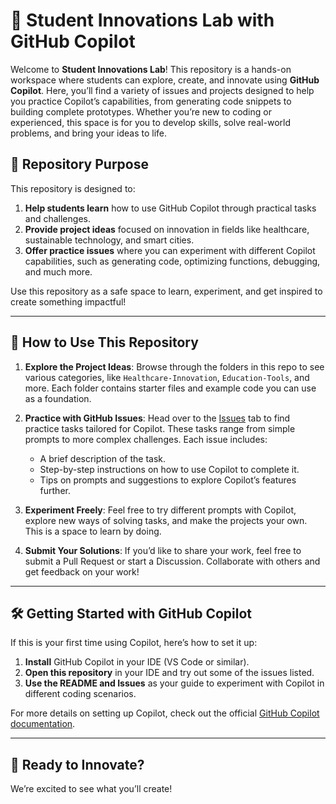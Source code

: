 # 🚀 Student Innovations Lab with GitHub Copilot

Welcome to **Student Innovations Lab**! This repository is a hands-on workspace where students can explore, create, and innovate using **GitHub Copilot**. Here, you’ll find a variety of issues and projects designed to help you practice Copilot’s capabilities, from generating code snippets to building complete prototypes. Whether you’re new to coding or experienced, this space is for you to develop skills, solve real-world problems, and bring your ideas to life.

## 🌟 Repository Purpose

This repository is designed to:
1. **Help students learn** how to use GitHub Copilot through practical tasks and challenges.
2. **Provide project ideas** focused on innovation in fields like healthcare, sustainable technology, and smart cities.
3. **Offer practice issues** where you can experiment with different Copilot capabilities, such as generating code, optimizing functions, debugging, and much more.

Use this repository as a safe space to learn, experiment, and get inspired to create something impactful!

---

## 📝 How to Use This Repository

1. **Explore the Project Ideas**: Browse through the folders in this repo to see various categories, like `Healthcare-Innovation`, `Education-Tools`, and more. Each folder contains starter files and example code you can use as a foundation.

2. **Practice with GitHub Issues**: Head over to the [Issues](https://github.com/AnthonyByansi/Innovate-with-Copilot-workspace/issues) tab to find practice tasks tailored for Copilot. These tasks range from simple prompts to more complex challenges. Each issue includes:
   - A brief description of the task.
   - Step-by-step instructions on how to use Copilot to complete it.
   - Tips on prompts and suggestions to explore Copilot’s features further.

3. **Experiment Freely**: Feel free to try different prompts with Copilot, explore new ways of solving tasks, and make the projects your own. This is a space to learn by doing.

4. **Submit Your Solutions**: If you’d like to share your work, feel free to submit a Pull Request or start a Discussion. Collaborate with others and get feedback on your work!

---

## 🛠️ Getting Started with GitHub Copilot

If this is your first time using Copilot, here’s how to set it up:
1. **Install** GitHub Copilot in your IDE (VS Code or similar).
2. **Open this repository** in your IDE and try out some of the issues listed.
3. **Use the README and Issues** as your guide to experiment with Copilot in different coding scenarios.

For more details on setting up Copilot, check out the official [GitHub Copilot documentation](https://docs.github.com/en/copilot).

---

## 🚀 Ready to Innovate?

We’re excited to see what you’ll create!
